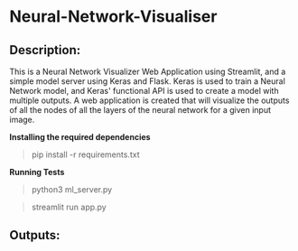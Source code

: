 
# Neural-Network-Visualiser

## Description:
This is a Neural Network Visualizer Web Application using Streamlit, and a simple model server using Keras and Flask.
Keras is used to train a Neural Network model, and Keras' functional API is used to create a model with multiple outputs. A web application is created that will visualize the outputs of all the nodes of all the layers of the neural network for a given input image.

**Installing the required dependencies**
> pip install -r requirements.txt

**Running Tests**
>python3 ml_server.py

>streamlit run app.py


## Outputs:

